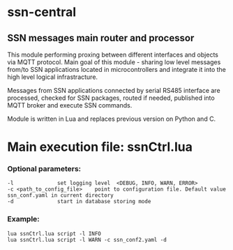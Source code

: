 # ssn-central
## SSN messages main router and processor

This module performing proxing between different interfaces and objects via MQTT protocol.
Main goal of this module - sharing low level messages from/to SSN applications located in microcontrollers and integrate it into the high level logical infrastracture.

Messages from SSN applications connected by serial RS485 interface are processed, checked for SSN packages, routed if needed, published into MQTT broker and execute SSN commands.

Module is written in Lua and replaces previous version on Python and C.

# Main execution file: ssnCtrl.lua

### Optional parameters:
	-l 				set logging level  <DEBUG, INFO, WARN, ERROR>
	-c <path_to_config_file>	point to configuration file. Default value ssn_conf.yaml in current directory
	-d 				start in database storing mode

### Example:
	lua ssnCtrl.lua script -l INFO
	lua ssnCtrl.lua script -l WARN -c ssn_conf2.yaml -d
	
	

